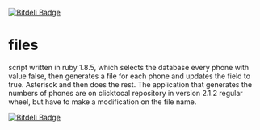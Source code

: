[![Bitdeli Badge](https://d2weczhvl823v0.cloudfront.net/jhonytaveira/files/trend.png)](https://bitdeli.com/free "Bitdeli Badge")
# files
script written in ruby 1.8.5, which selects the database every phone with value false, then generates a file for each phone and updates the field to true. Asterisck and then does the rest. The application that generates the numbers of phones are on clicktocal repository in version 2.1.2 regular wheel, but have to make a modification on the file name.


[![Bitdeli Badge](https://d2weczhvl823v0.cloudfront.net/jhonytaveira/files/trend.png)](https://bitdeli.com/free "Bitdeli Badge")

